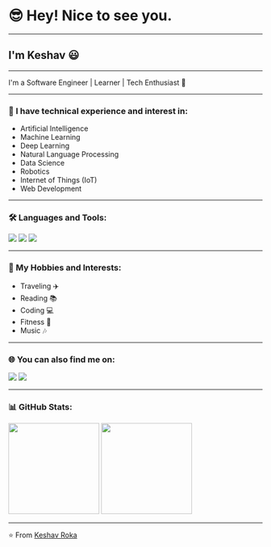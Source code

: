 # 😎 Hey! Nice to see you.

---

## I'm Keshav 😃

---

I'm a Software Engineer | Learner | Tech Enthusiast 🚀  

---

### 🔬 I have technical experience and interest in:
- Artificial Intelligence
- Machine Learning
- Deep Learning
- Natural Language Processing
- Data Science
- Robotics
- Internet of Things (IoT)
- Web Development

---

### 🛠️ Languages and Tools:
<p>
<img src="https://img.shields.io/badge/-Python-3776AB?logo=python&logoColor=white&style=for-the-badge" />
<img src="https://img.shields.io/badge/-PyTorch-EE4C2C?logo=pytorch&logoColor=white&style=for-the-badge" />
<img src="https://img.shields.io/badge/-MySQL-4479A1?logo=mysql&logoColor=white&style=for-the-badge" />
</p>

---

### 🎯 My Hobbies and Interests:
- Traveling ✈️  
- Reading 📚  
- Coding 💻  
- Fitness 💪  
- Music 🎶  

---

### 🌐 You can also find me on:
<p>
<a href="https://www.linkedin.com/in/yourprofile"><img src="https://img.shields.io/badge/-LinkedIn-0077B5?logo=linkedin&logoColor=white&style=for-the-badge" /></a>
<a href="https://www.instagram.com/yourprofile"><img src="https://img.shields.io/badge/-Instagram-E4405F?logo=instagram&logoColor=white&style=for-the-badge" /></a>
</p>

---

### 📊 GitHub Stats:
<p>
<img src="https://github-readme-stats.vercel.app/api?username=keshavroka55&show_icons=true&theme=tokyonight" height="180px"/>
<img src="https://github-readme-stats.vercel.app/api/top-langs/?username=keshavroka55&layout=compact&theme=tokyonight" height="180px"/>
</p>

---

⭐ From [Keshav Roka](https://github.com/keshavroka55)
